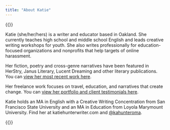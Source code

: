 ```yaml
---
title: "About Katie"
---
```

{{<rawhtml>}}
<p class="text-dark pt-5">
  Katie (she/her/hers) is a writer and educator based in Oakland. She currently teaches high school and middle school English and leads creative writing workshops for youth. She also writes professionally for education-focused organizations and nonprofits that help targets of online harassment.
</p>
<p class="text-dark">
    Her fiction, poetry and cross-genre narratives have been featured in HerStry, Janus Literary, Lucent Dreaming and other literary publications. You can <a href="/writing">view her most recent work here</a>.
</p>
<p class="text-dark">
    Her freelance work focuses on travel, education, and narratives that create change. You can <a href="/testimonials">view her portfolio and client testimonials here</a>.
</p>
<p class="text-dark">
    Katie holds an MA in English with a Creative Writing Concentration from San Francisco State University and an MA in Education from Loyola Marymount University. Find her at katiehunterwriter.com and <a href="https://twitter.com/kahunteroma" target="_blank">@kahunteroma</a>.
</p>
{{</rawhtml>}}